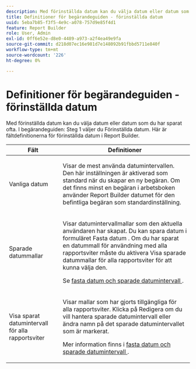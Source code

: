 ```yaml
---
description: Med förinställda datum kan du välja datum eller datum som du har sparat ofta. Välj Förinställda datum i steg 1 av begärandeguiden. Här är fältdefinitionerna för förinställda datum i Report Builder.
title: Definitioner för begärandeguiden - förinställda datum
uuid: 5eba7b85-f3f5-4e9c-a078-757d9e85f4d1
feature: Report Builder
role: User, Admin
exl-id: 0ff6e52e-d8e0-4489-a973-a2f4ea49e9fa
source-git-commit: d218d07ec16e981d7e148092b91fbbd5711e840f
workflow-type: tm+mt
source-wordcount: '226'
ht-degree: 0%

---
```


# Definitioner för begärandeguiden - förinställda datum

Med förinställda datum kan du välja datum eller datum som du har sparat ofta. I begärandeguiden: Steg 1 väljer du Förinställda datum. Här är fältdefinitionerna för förinställda datum i Report Builder.

<table id="table_620F3BD3FD1B4C85A0319107EC03D54F"> 
 <thead> 
  <tr> 
   <th colname="col1" class="entry"> Fält </th> 
   <th colname="col2" class="entry"> Definitioner </th> 
  </tr> 
 </thead>
 <tbody> 
  <tr> 
   <td colname="col1"> <p>Vanliga datum </p> </td> 
   <td colname="col2"> <p>Visar de mest använda datumintervallen. Den här inställningen är aktiverad som standard när du skapar en ny begäran. Om det finns minst en begäran i arbetsboken använder Report Builder datumet för den befintliga begäran som standardinställning. </p> </td> 
  </tr> 
  <tr> 
   <td colname="col1"> <p> Sparade datummallar </p> </td> 
   <td colname="col2"> <p>Visar datumintervallmallar som den aktuella användaren har skapat. Du kan spara datum i formuläret <span class="wintitle"> Fasta datum </span>. Om du har sparat en datummall för användning med alla rapportsviter måste du aktivera <span class="wintitle"> Visa sparade datummallar för alla rapportsviter</span> för att kunna välja den. </p> <p>Se <a href="/help/analyze/report-builder/data-requests/configuring-report-dates/t-fixed-dates-and-saved-date-ranges.md"   > fasta datum och sparade datumintervall </a>. </p> </td> 
  </tr> 
  <tr> 
   <td colname="col1"> <p>Visa sparat datumintervall för alla rapportsviter </p> </td> 
   <td colname="col2"> <p> Visar mallar som har gjorts tillgängliga för alla rapportsviter. Klicka på <span class="wintitle"> Redigera</span> om du vill hantera sparade datumintervall eller ändra namn på det sparade datumintervallet som är markerat. </p> <p>Mer information finns i <a href="/help/analyze/report-builder/data-requests/configuring-report-dates/t-fixed-dates-and-saved-date-ranges.md"   > fasta datum och sparade datumintervall </a>. </p> </td> 
  </tr> 
 </tbody> 
</table>
